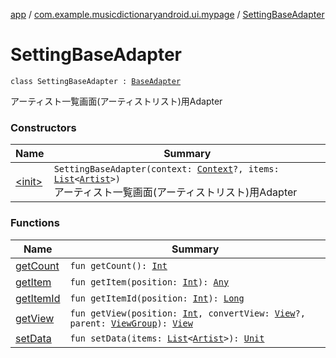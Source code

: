 [app](../../index.md) / [com.example.musicdictionaryandroid.ui.mypage](../index.md) / [SettingBaseAdapter](./index.md)

# SettingBaseAdapter

`class SettingBaseAdapter : `[`BaseAdapter`](https://developer.android.com/reference/android/widget/BaseAdapter.html)

アーティスト一覧画面(アーティストリスト)用Adapter

### Constructors

| Name | Summary |
|---|---|
| [&lt;init&gt;](-init-.md) | `SettingBaseAdapter(context: `[`Context`](https://developer.android.com/reference/android/content/Context.html)`?, items: `[`List`](https://kotlinlang.org/api/latest/jvm/stdlib/kotlin.collections/-list/index.html)`<`[`Artist`](../../com.example.domain.model.entity/-artist/index.md)`>)`<br>アーティスト一覧画面(アーティストリスト)用Adapter |

### Functions

| Name | Summary |
|---|---|
| [getCount](get-count.md) | `fun getCount(): `[`Int`](https://kotlinlang.org/api/latest/jvm/stdlib/kotlin/-int/index.html) |
| [getItem](get-item.md) | `fun getItem(position: `[`Int`](https://kotlinlang.org/api/latest/jvm/stdlib/kotlin/-int/index.html)`): `[`Any`](https://kotlinlang.org/api/latest/jvm/stdlib/kotlin/-any/index.html) |
| [getItemId](get-item-id.md) | `fun getItemId(position: `[`Int`](https://kotlinlang.org/api/latest/jvm/stdlib/kotlin/-int/index.html)`): `[`Long`](https://kotlinlang.org/api/latest/jvm/stdlib/kotlin/-long/index.html) |
| [getView](get-view.md) | `fun getView(position: `[`Int`](https://kotlinlang.org/api/latest/jvm/stdlib/kotlin/-int/index.html)`, convertView: `[`View`](https://developer.android.com/reference/android/view/View.html)`?, parent: `[`ViewGroup`](https://developer.android.com/reference/android/view/ViewGroup.html)`): `[`View`](https://developer.android.com/reference/android/view/View.html) |
| [setData](set-data.md) | `fun setData(items: `[`List`](https://kotlinlang.org/api/latest/jvm/stdlib/kotlin.collections/-list/index.html)`<`[`Artist`](../../com.example.domain.model.entity/-artist/index.md)`>): `[`Unit`](https://kotlinlang.org/api/latest/jvm/stdlib/kotlin/-unit/index.html) |
